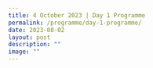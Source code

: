 ```yaml
---
title: 4 October 2023 | Day 1 Programme
permalink: /programme/day-1-programme/
date: 2023-08-02
layout: post
description: ""
image: ""
---
```

